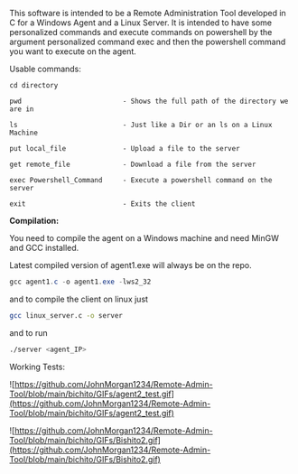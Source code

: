 This software is intended to be a Remote Administration Tool developed in C for a Windows Agent and a Linux Server.
It is intended to have some personalized commands and execute commands on powershell by the argument personalized command exec and then the powershell command you want to execute on the agent.

Usable commands:

    cd directory             

    pwd                         - Shows the full path of the directory we are in

    ls                          - Just like a Dir or an ls on a Linux Machine

    put local_file              - Upload a file to the server

    get remote_file             - Download a file from the server

    exec Powershell_Command     - Execute a powershell command on the server

    exit                        - Exits the client


**Compilation:**

You need to compile the agent on a Windows machine and need MinGW and GCC installed.

Latest compiled version of agent1.exe will always be on the repo.

```POWERSHELL
gcc agent1.c -o agent1.exe -lws2_32
```

and to compile the client on linux just 

```BASH
gcc linux_server.c -o server
```

and to run 

```BASH
./server <agent_IP>
```

Working Tests:

![https://github.com/JohnMorgan1234/Remote-Admin-Tool/blob/main/bichito/GIFs/agent2_test.gif](https://github.com/JohnMorgan1234/Remote-Admin-Tool/blob/main/bichito/GIFs/agent2_test.gif)

![https://github.com/JohnMorgan1234/Remote-Admin-Tool/blob/main/bichito/GIFs/Bishito2.gif](https://github.com/JohnMorgan1234/Remote-Admin-Tool/blob/main/bichito/GIFs/Bishito2.gif)




